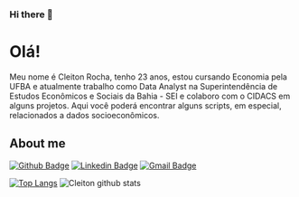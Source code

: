 ### Hi there 👋

# Olá!
  
Meu nome é Cleiton Rocha, tenho 23 anos, estou cursando Economia pela UFBA e atualmente trabalho como Data Analyst na Superintendência de Estudos Econômicos e Sociais da Bahia - SEI e colaboro com o CIDACS em alguns projetos. Aqui você poderá encontrar alguns scripts, em especial, relacionados a dados socioeconômicos. 
 
## About me 
[![Github Badge](https://img.shields.io/badge/-Github-000?style=flat-square&logo=Github&logoColor=white&link=link_do_seu_perfil_no_github)](https://github.com/CleitonOERocha)
[![Linkedin Badge](https://img.shields.io/badge/-LinkedIn-blue?style=flat-square&logo=Linkedin&logoColor=white&link=https://www.linkedin.com/in/cleitonoerocha/)](link_do_seu_perfil_no_linkedin)
[![Gmail Badge](https://img.shields.io/badge/-Gmail-c14438?style=flat-square&logo=Gmail&logoColor=white&link=mailto:seu_email)](mailto:cleitonotavio058@gmail.com)


[![Top Langs](https://github-readme-stats.vercel.app/api/top-langs/?username=CleitonOERocha&langs_count=3)](https://github.com/CleitonOERocha/github-readme-stats)
![Cleiton github stats](https://github-readme-stats.vercel.app/api?username=CleitonOERocha&show_icons=true&theme=radical)

